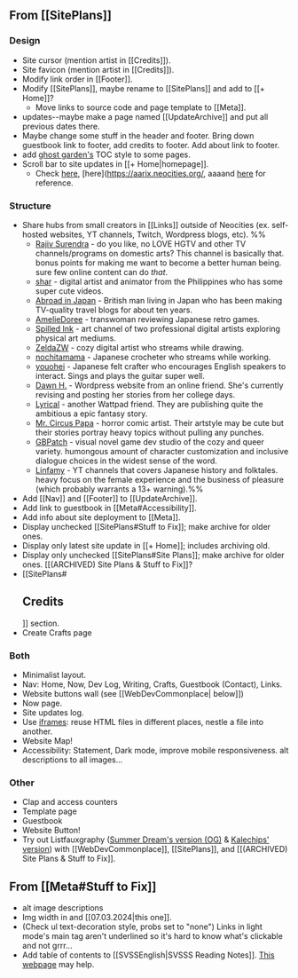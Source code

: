 ## From [[SitePlans]]
### Design
- Site cursor (mention artist in [[Credits]]).
- Site favicon (mention artist in [[Credits]]).
- Modify link order in [[Footer]].
- Modify [[SitePlans]], maybe rename to [[SitePlans]] and add to [[+ Home]]?
	- Move links to source code and page template to [[Meta]].
- updates--maybe make a page named [[UpdateArchive]] and put all previous dates there.
- Maybe change some stuff in the header and footer. Bring down guestbook link to footer, add credits to footer. Add about link to footer.
- add [ghost garden's](https://ghostgarden.neocities.org/) TOC style to some pages.
- Scroll bar to site updates in [[+ Home|homepage]].
	- Check [here](https://kalechips.net/), [here](https://aarix.neocities.org/, aaaand [here](https://www.w3schools.com/tags/tag_iframe.AS) for reference.
### Structure
- Share hubs from small creators in [[Links]] outside of Neocities (ex. self-hosted websites, YT channels, Twitch, Wordpress blogs, etc).
	%%
	- [Rajiv Surendra](https://www.youtube.com/@rajivsurendra) - do you like, no LOVE HGTV and other TV channels/programs on domestic arts? This channel is basically that. bonus points for making me want to become a better human being. sure few online content can do *that*.
	- [shar](https://www.youtube.com/@shar) - digital artist and animator from the Philippines who has some super cute videos.
	- [Abroad in Japan](https://www.youtube.com/@AbroadinJapan) - British man living in Japan who has been making TV-quality travel blogs for about ten years.
	- [AmelieDoree](https://www.youtube.com/@AmelieDoree) - transwoman reviewing Japanese retro games.
	- [Spilled Ink](https://www.youtube.com/@SpilledInkyt) - art channel of two professional digital artists exploring physical art mediums.
	- [ZeldaZW](https://www.twitch.tv/zeldacw) - cozy digital artist who streams while drawing.
	- [nochitamama](https://www.twitch.tv/nochitamama) - Japanese crocheter who streams while working.
	- [youohei](https://www.twitch.tv/yoouhei) - Japanese felt crafter who encourages English speakers to interact. Sings and plays the guitar super well.
	- [Dawn H.](https://dawnahwriting.wordpress.com/) - Wordpress website from an online friend. She's currently revising and posting her stories from her college days.
	- [Lyrical](https://www.wattpad.com/user/exLyrical) - another Wattpad friend. They are publishing quite the ambitious a epic fantasy story.
	- [Mr. Circus Papa](https://tapas.io/MrCircusPapa) - horror comic artist. Their artstyle may be cute but their stories portray heavy topics without pulling any punches.
	- [GBPatch](https://gbpatch.itch.io/) - visual novel game dev studio of the cozy and queer variety. humongous amount of character customization and inclusive dialogue choices in the widest sense of the word. 
	- [Linfamy](https://www.youtube.com/channel/UCBkqDNqao03ldC3u78-Pp8g) - YT channels that covers Japanese history and folktales. heavy focus on the female experience and the business of pleasure (which probably warrants a 13+ warning).%%
- Add [[Nav]] and [[Footer]] to [[UpdateArchive]].
- Add link to guestbook in [[Meta#Accessibility]].
- Add info about site deployment to [[Meta]].
- Display unchecked [[SitePlans#Stuff to Fix]]; make archive for older ones.
- Display only latest site update in [[+ Home]]; includes archiving old.
- Display only unchecked [[SitePlans#Site Plans]]; make archive for older ones. [[(ARCHIVED) Site Plans & Stuff to Fix]]?
- [[SitePlans#<h2 id="credits">Credits</h2>]] section.
- Create Crafts page
### Both
- Minimalist layout.
- Nav: Home, Now, Dev Log, Writing, Crafts, Guestbook (Contact), Links.
- Website buttons wall (see [[WebDevCommonplace| below]])
- Now page.
- Site updates log.
- Use [iframes](https://css-tricks.com/the-simplest-ways-to-handle-html-includes/): reuse HTML files in different places, nestle a file into another.
- Website Map!
- Accessibility: Statement, Dark mode, improve mobile responsiveness. alt descriptions to all images...
### Other
- Clap and access counters
- Template page
- Guestbook
- Website Button!
- Try out Listfauxgraphy ([Summer Dream's version (OG)](https://summerstorms.me/Thoughts/Listfauxgraphy) & [Kalechips' version](https://kalechips.net/projects/code/listfauxgraphy)) with [[WebDevCommonplace]], [[SitePlans]], and [[(ARCHIVED) Site Plans & Stuff to Fix]].

## From [[Meta#Stuff to Fix]]
- alt image descriptions
- Img width in and [[07.03.2024|this one]].
- (Check ul text-decoration style, probs set to "none") Links in light mode's main tag aren't underlined so it's hard to know what's clickable and not grrr...
- Add table of contents to [[SVSSEnglish|SVSSS Reading Notes]]. [This webpage](https://css-tricks.com/a-perfect-table-of-contents-with-html-css[/) may help.